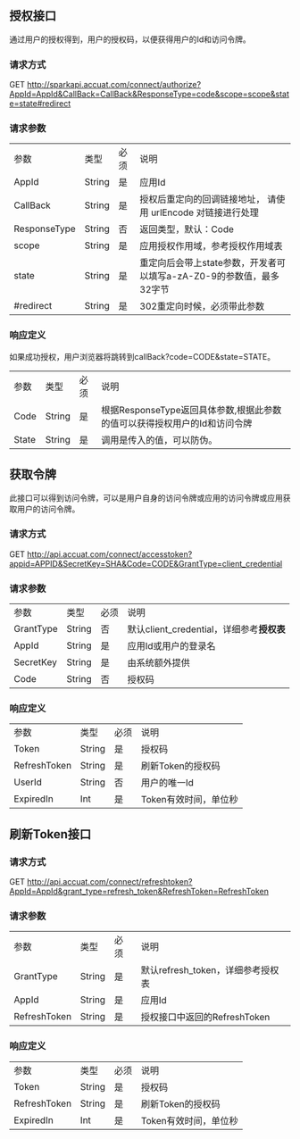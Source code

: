 ## 授权接口
通过用户的授权得到，用户的授权码，以便获得用户的Id和访问令牌。
### 请求方式
GET http://sparkapi.accuat.com/connect/authorize?AppId=AppId&CallBack=CallBack&ResponseType=code&scope=scope&state=state#redirect

### 请求参数
<table>
    <tr>
        <td>参数</td>
        <td>类型</td>
        <td>必须</td>
        <td>说明</td>
    </tr>
    <tr>
        <td>AppId</td>
        <td>String</td>
        <td>是</td>
        <td>应用Id</td>
    </tr>
    <tr>
        <td>CallBack</td>
        <td>String</td>
        <td>是</td>
        <td>授权后重定向的回调链接地址， 请使用 urlEncode 对链接进行处理</td>
    </tr> 
    <tr>
        <td>ResponseType</td>
        <td>String</td>
        <td>否</td>
        <td>返回类型，默认：Code</td>
    </tr> 
    <tr>
        <td>scope</td>
        <td>String</td>
        <td>是</td>
        <td>应用授权作用域，参考授权作用域表</td>
    </tr> 
    <tr>
        <td>state</td>
        <td>String</td>
        <td>是</td>
        <td>重定向后会带上state参数，开发者可以填写a-zA-Z0-9的参数值，最多32字节</td>
    </tr> 
    <tr>
        <td>#redirect</td>
        <td>String</td>
        <td>是</td>
        <td>302重定向时候，必须带此参数</td>
    </tr> 
</table>

### 响应定义
如果成功授权，用户浏览器将跳转到callBack?code=CODE&state=STATE。
<table>
    <tr>
        <td>参数</td>
        <td>类型</td>
        <td>必须</td>
        <td>说明</td>
    </tr>
    <tr>
        <td>Code</td>
        <td>String</td>
        <td>是</td>
        <td>根据ResponseType返回具体参数,根据此参数的值可以获得授权用户的Id和访问令牌</td> 
    </tr>
    <tr>
        <td>State</td>
        <td>String</td>
        <td>是</td>
        <td>调用是传入的值，可以防伪。</td>
    </tr>
</table>



## 获取令牌
此接口可以得到访问令牌，可以是用户自身的访问令牌或应用的访问令牌或应用获取用户的访问令牌。
### 请求方式
GET http://api.accuat.com/connect/accesstoken?appid=APPID&SecretKey=SHA&Code=CODE&GrantType=client_credential

### 请求参数
<table>
    <tr>
        <td>参数</td>
        <td>类型</td>
        <td>必须</td>
        <td>说明</td>
    </tr>
    <tr>
        <td>GrantType</td>
        <td>String</td>
        <td>否</td>
        <td>默认client_credential，详细参考<b>授权表</b></td> 
    </tr>
    <tr>
        <td>AppId</td>
        <td>String</td>
        <td>是</td>
        <td>应用Id或用户的登录名</td>
    </tr>
    <tr>
        <td>SecretKey</td>
        <td>String</td>
        <td>是</td>
        <td>由系统额外提供</b></td>
    </tr> 
    <tr>
        <td>Code</td>
        <td>String</td>
        <td>否</td>
        <td>授权码</td>
    </tr> 
</table>

### 响应定义

<table>
    <tr>
        <td>参数</td>
        <td>类型</td>
        <td>必须</td>
        <td>说明</td>
    </tr>
    <tr>
        <td>Token</td>
        <td>String</td>
        <td>是</td>
        <td>授权码</td> 
    </tr>
    <tr>
        <td>RefreshToken</td>
        <td>String</td>
        <td>是</td>
        <td>刷新Token的授权码</td>
    </tr>
    <tr>
        <td>UserId</td>
        <td>String</td>
        <td>否</td>
        <td>用户的唯一Id</td>
    </tr>
    <tr>
        <td>ExpiredIn</td>
        <td>Int</td>
        <td>是</td>
        <td>Token有效时间，单位秒</td>
    </tr>
</table>

## 刷新Token接口

### 请求方式
GET http://api.accuat.com/connect/refreshtoken?AppId=AppId&grant_type=refresh_token&RefreshToken=RefreshToken

### 请求参数
<table>
    <tr>
        <td>参数</td>
        <td>类型</td>
        <td>必须</td>
        <td>说明</td>
    </tr>
       <tr>
        <td>GrantType</td>
        <td>String</td>
        <td>是</td>
        <td>默认refresh_token，详细参考授权表</td> 
    </tr>
    <tr>
        <td>AppId</td>
        <td>String</td>
        <td>是</td>
        <td>应用Id</td>
    </tr>
    <tr>
        <td>RefreshToken</td>
        <td>String</td>
        <td>是</td>
        <td>授权接口中返回的RefreshToken</td> 
    </tr>
</table>

### 响应定义

<table>
    <tr>
        <td>参数</td>
        <td>类型</td>
        <td>必须</td>
        <td>说明</td>
    </tr>
    <tr>
        <td>Token</td>
        <td>String</td>
        <td>是</td>
        <td>授权码</td> 
    </tr>
    <tr>
        <td>RefreshToken</td>
        <td>String</td>
        <td>是</td>
        <td>刷新Token的授权码</td>
    </tr>
    <tr>
        <td>ExpiredIn</td>
        <td>Int</td>
        <td>是</td>
        <td>Token有效时间，单位秒</td>
    </tr>
</table>

